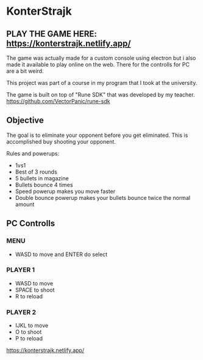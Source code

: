 # KonterStrajk
## PLAY THE GAME HERE: https://konterstrajk.netlify.app/

The game was actually made for a custom console using electron but i also made it available to play online on the web. There for the controlls for PC are a bit weird. 

This project was part of a course in my program that I took at the university.

The game is built on top of "Rune SDK" that was developed by my teacher.
https://github.com/VectorPanic/rune-sdk

## Objective 

The goal is to eliminate your opponent before you get  eliminated. This is accomplished buy shooting your opponent.

Rules and powerups:
- 1vs1
- Best of 3 rounds
- 5 bullets in magazine
- Bullets bounce 4 times
- Speed powerup makes you move faster
- Double bounce powerup makes your bullets bounce twice the normal amount

## PC Controlls
### MENU
- WASD to move and ENTER do select
### PLAYER 1
- WASD to move
- SPACE to shoot
- R to reload
### PLAYER 2
- IJKL to move
- O to shoot
- P to reload



https://konterstrajk.netlify.app/
